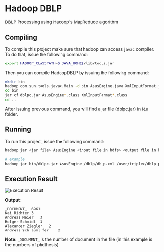 # Hadoop DBLP
DBLP Processing using Hadoop's MapReduce algorithm

## Compiling
To compile this project make sure that hadoop can access `javac` compiler. To do that, issue the following command:
```bash
export HADOOP_CLASSPATH=${JAVA_HOME}/lib/tools.jar
```

Then you can compile HadoopDBLP by issuing the following command:

```bash
mkdir bin
hadoop com.sun.tools.javac.Main -d bin AsusEngine.java XmlInputFormat.java
cd bin
jar cf dblpc.jar AsusEngine*.class XmlInputFormat*.class
cd ..
```

After issuing previous command, you will find a jar file (dblpc.jar) in `bin` folder.

## Running
To run this project, issue the following command:
```bash
hadoop jar <jar file> AsusEngine <input file in hdfs> <output file in hdfs> <xml Document Tag>

# example
hadoop jar bin/dblpc.jar AsusEngine /dblp/dblp.xml /user/triplex/dblp phdthesis
```
## Execution Result
![Execution Result](/../screenshoot/screenshoot/ss.PNG?raw=true "Result")

**Output:**

```
_DOCUMENT_	6961
Kai Richter	3
Andreas Meier	3
Holger Schmidt	3
Alexander Ziegler	2
Andreas Sch auml fer	2

```

**Note:** `_DOCUMENT_` is the number of document in the file (in this example is the numbers of phdthesis)
